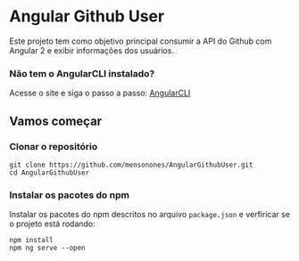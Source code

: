 # Angular Github User

Este projeto tem como objetivo principal consumir a API do Github com Angular 2 e exibir informações dos usuários.

### Não tem o AngularCLI instalado?

Acesse o site e siga o passo a passo:
    [AngularCLI](https://cli.angular.io/)

## Vamos começar

### Clonar o repositório

```shell
git clone https://github.com/mensonones/AngularGithubUser.git
cd AngularGithubUser
```

### Instalar os pacotes do npm

Instalar os pacotes do npm descritos no arquivo `package.json` e verfiricar se o projeto está rodando:

```shell
npm install
npm ng serve --open
```
